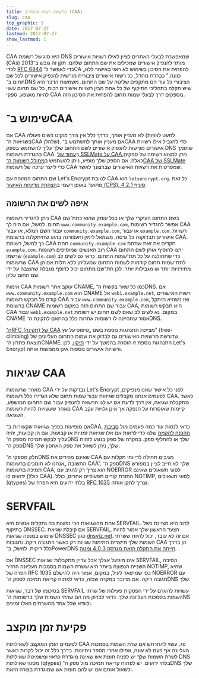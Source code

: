 ```yaml
---
title: הרשאת רשות אישורים (CAA)
slug: caa
top_graphic: 1
date: 2017-07-27
lastmod: 2017-07-27
show_lastmod: 1
---
```


CAA היא סוג של רשומת DNS שמאפשרת לבעלי האתרים לציין לאילו רשויות אישורים (CAs) מותר להנפיק אישורים שמכילים את שם התחום שלהם. תקן זה גובש ב־2013 לכדי [RFC 6844](https://tools.ietf.org/html/rfc6844) כדי לאפשר ל־CA „להפחית את הסיכון בשימוש לא ראוי באישור ללא כוונה.” כבררת מחדל, כל רשות אישורים ציבורית מורשית להנפיק אישורים לכל שם תחום ב־DNS הציבורי כל עוד הם מתקפים שליטה על שם התחום. משמעות הדבר היא שיש תקלה בתהליכי התיקוף של כל אחת מבין רשויות אישורים רבות, כל שם תחום עשוי להיות מושפע. ספקי CAA מספקים דרך לבעלי שמות תחום להפחית את הסיכון הזה.

# שימוש ב־CAA

אם CAA לא מעניין אותך, בדרך כלל אין צורך לנקוט בשום פעולה (למעט לצפות בשגיאות ה־CAA שלהלן). אם מעניין אותך להשתמש ב־CAA כדי להגביל אילו רשויות אישורים מורשות להנפיק אישורים לשם התחום שלך עליך להשתמש בספק DNS שתומך בהגדרת רשומות CAA. ב[עמוד של SSLMate על CAA ](https://sslmate.com/caa/support) ניתן למצוא רשימה של ספקים כאלה. אם הספק שלך מופיע, ניתן להשתמש ב[מחולל רשומות ה־CAA של SSLMate](https://sslmate.com/caa/) כדי לייצר ערכה של רשומות CAA שמפרטות את רשויות האישורים שברצונך לאשר.

שם התחום המזוהה עם Let's Encrypt לטובת CAA הוא `letsencrypt.org`. כל זאת מתועד באופן רשמי ב[הצהרת מדיניות האישור (CPS), סעיף 4.2.1](/repository).

## איפה לשים את הרשומה

ניתן להגדיר רשומות CAA בשם התחום העיקרי שלך או בכל עומק שהוא כתת־שם תחום. למשל, אם היה לך `www.community.example.com`, אפשר להגדיר רשומות CAA עבור השם המלא, או עבור `community.example.com`, או עבור `example.com`. רשויות אישורים תבדוקנה כל גרסה, משמאל לימין ותעצורנה ברגע שתיתקלנה ברשומת CAA. כך למשל, רשומת CAA תחת `community.example.com` תקדים את זאת שתחת `example.com`. רוב האנשים שמוסיפים רשומות CAA ירצו להוסיף אותן לשם התחום שרשמו (`example.com`) כדי שתחולנה על כל תת־שמות התחום. כדאי גם לשים לב שרשומות CAA לתת־שמות תחום קודמות לשמות התחום שמעליהן ללא תלות אם הן מתירניות יותר או מגבילות יותר. לכן תת־שם מתחום יכול לרופף מגבלה שהוצבה על ידי שם תחום עליון.

אימות CAA עוקב אחר רשומות CNAME, כמו כל שאר בקשות ה־DNS. אם `www.community.example.com` הוא CNAME אל `web1.example.net`, רשות האישורים קודם כל תבקש רשומות CAA עבור `www.community.example.com`, ואז כשהיא תיתקל ברשומת CNAME עבור שם התחום הזה במקום רשומות CAA, היא תבקש רשומות CAA עבור `web1.example.net` במקום. נא לשים לב שאם לשם תחום יש רשומת CNAME אסור שתהיינה לו רשומות אחרות כלל בהתאם לתקינת ה־DNS.

[ה־RFC (תקינה) של CAA](https://tools.ietf.org/html/rfc6844) מציינת התנהגות נוספת בשם „טיפוס על עץ” (tree-climbing) שדורשת מרשויות האישורים גם לבדוק את שמות התחום העליונים של תוצאת פתרון ה־CNAME. התנהגות נוספת זו הוסרה בהמשך על ידי [תיקון](https://www.rfc-editor.org/errata/eid5065), לכן Let's Encrypt ורשויות אישורים נוספות אינן מממשות אותה.

# שגיאות CAA

מאחר שרשומות CAA נבדקות על ידי Let's Encrypt לפני כל אישור שאנו מנפיקים, לפעמים אנחנו מקבלים שגיאות עבור שמות תחום שלא הגדירו כלל רשומות CAA. כאשר מתקבלת שגיאה, אין דרך לדעת אם יש לנו הרשאה להנפיק עבור שם התחום המושפע, מאחר שעשויות להיות רשומות CAA קיימות שאוסרות על הנפקה אך אינן גלויות עקב השגיאה.

אם מופיעות בפניך שגיאות שקשורות ב־CAA, כדאי לנסות עוד כמה פעמים מול [סביבת ההכנה להקמה](/docs/staging-environment) שלנו כדי לראות אם אלו שגיאות זמניות או קבועות. אם הן קבועות, יהיה עליך לבקש תמיכה מספק ה־DNS שלך או להחליף ספק. במקרה של ספק בנוגע לזהות ספק ה־DNS שלך, ניתן לשאול את ספק האחסון שלך.

חלק מספקי ה־DNS שאינם מכירים את CAA מגיבים תחילה לדיווחי תקלות עם התשובה „אנחנו לא תומכים ברשומות CAA”. ספק ה־DNS שלך לא חייב לציין במפורש תמיכה ברשומות CAA, הוא צריך רק להגיב עם NOERROR לסוגי תשאולים שאינם ידועים לו (כולל CAA). החזרת קודים תפעוליים אחרים, כולל NOTIMP, לסוגי תשאולים (qtypes) בלתי ידועים היא הפרה של [RFC 1035](https://tools.ietf.org/html/rfc1035) וצריך לתקן אותה.

# SERVFAIL

אחת מהשגיאות הכי נפוצות בה נתקלים אנשים היא SERVFAIL. לרוב היא מציינת כשל בתיקוף DNSSEC. אם קיבלת שגיאת SERVFAIL, הצעד הראשון שלך אמור להיות שימוש במנפה שגיאות DNSSEC כגון [dnsviz.net](http://dnsviz.net/). אם זה לא עובד, יכול להיות ששרתי השמות שלך מייצרים חתימות שגויות רק כאשר התגובה ריקה. ותגובות CAA הן בדרך כלל ריקות.  למשל, ב־PowerDNS [הייתה את התקלה הזאת מגרסה 4.0.3 ומטה](https://community.letsencrypt.org/t/caa-servfail-changes/38298/2?u=jsha).

אם DNSSEC אינו מופעל אצלך אבל עדיין מתקבלות שגיאות SERVFAIL, הסיבה השנייה הנפוצה ביותר היא ששרת השמות בסמכות העליונה החזיר NOTIMP, שהיא הפרה של RFC 1035 כפי שמתואר לעיל, במקום, אמור היה להישלם NOERROR עם תגובה ריקה. אם מדובר במקרה שכזה, כדאי לפתוח קריאת תמיכה לספק ה־DNS שלך.

בסיכומו של דבר, שגיאות SERVFAIL עשויות להיגרם על ידי הפסקות פעילות של שרתי השמות בסמכות העליונה שלך. כדאי לבדוק מה הם שרתי השמות שלך ברשומות ה־NS ולוודא שכל אחד מהשרתים האלו זמינים.

# פקיעת זמן מוקצב

לפעמים הזמן המוקצב לשאילתות CAA פג. עשוי להתרחש אם שרת השמות בסמכות העליונה אף פעם לא עונה, אפילו אחרי מספר ניסיונות. בדרך כלל זה יכול לקרות כאשר לשרת השמות שלך יש לפניה חומת אש שאינה מוגדרת כראוי ומשמיטה שאילתות DNS מסוגי שאילתות (qtypes) בלתי ידועים. יש לפתוח קריאת תמיכה מול ספק ה־DNS שלך ולשאול אותם אם יש להם חומת אש שמוגדרת בצורה הזאת.

